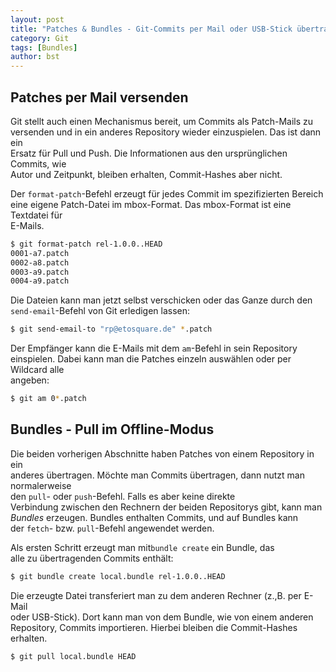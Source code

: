 ```yaml
---
layout: post
title: "Patches & Bundles - Git-Commits per Mail oder USB-Stick übertragen."
category: Git
tags: [Bundles]
author: bst
---
```


## Patches per Mail versenden

Git stellt auch einen Mechanismus bereit, um Commits als Patch-Mails zu		
versenden und in ein anderes Repository wieder einzuspielen. Das ist dann ein		
Ersatz für Pull und Push. Die Informationen aus den ursprünglichen Commits, wie		
Autor und Zeitpunkt, bleiben erhalten, Commit-Hashes aber nicht.		

Der `format-patch`-Befehl  erzeugt für jedes Commit im spezifizierten Bereich		
eine eigene Patch-Datei im mbox-Format. Das mbox-Format ist eine Textdatei für		
E-Mails.		

```bash
$ git format-patch rel-1.0.0..HEAD		
0001-a7.patch		
0002-a8.patch		
0003-a9.patch		
0004-a9.patch		
```

Die Dateien kann man jetzt selbst verschicken oder das Ganze durch den		
`send-email`-Befehl von Git erledigen lassen:		

```bash
$ git send-email-to "rp@etosquare.de" *.patch		
```

Der Empfänger kann die E-Mails mit dem `am`-Befehl in sein Repository		
einspielen. Dabei kann man die Patches einzeln auswählen oder per Wildcard alle		
angeben:		

```bash
$ git am 0*.patch		
```

## Bundles - Pull im Offline-Modus

Die beiden vorherigen Abschnitte haben Patches von einem Repository in ein		
anderes übertragen. Möchte man Commits übertragen, dann nutzt man normalerweise		
den `pull`- oder `push`-Befehl. Falls es aber keine direkte		
Verbindung zwischen den Rechnern der beiden Repositorys gibt, kann man		
*Bundles* erzeugen. Bundles enthalten Commits, und auf Bundles kann		
der `fetch`- bzw. `pull`-Befehl angewendet werden.		

Als ersten Schritt erzeugt man mit`bundle create` ein Bundle, das		
alle zu übertragenden Commits enthält:		

```bash
$ git bundle create local.bundle rel-1.0.0..HEAD		
```

Die erzeugte Datei transferiert man zu dem anderen Rechner (z.\,B. per E-Mail		
oder USB-Stick). Dort kann man von dem Bundle, wie von einem anderen		
Repository, Commits importieren.  Hierbei bleiben die Commit-Hashes erhalten.		

```bash
$ git pull local.bundle HEAD		
```
